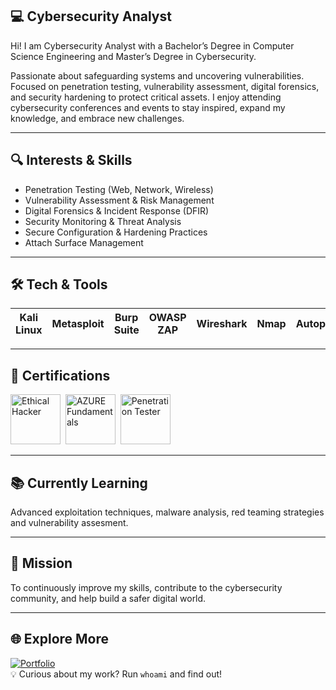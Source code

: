 
## 💻 Cybersecurity Analyst 

Hi! I am Cybersecurity Analyst with a Bachelor’s Degree in Computer Science Engineering and Master’s Degree in Cybersecurity.

Passionate about safeguarding systems and uncovering vulnerabilities.
Focused on penetration testing, vulnerability assessment, digital forensics, and security hardening to protect critical assets.
I enjoy attending cybersecurity conferences and events to stay inspired, expand my knowledge, and embrace new challenges.

---

## 🔍 Interests & Skills
- Penetration Testing (Web, Network, Wireless)
- Vulnerability Assessment & Risk Management
- Digital Forensics & Incident Response (DFIR)
- Security Monitoring & Threat Analysis
- Secure Configuration & Hardening Practices
- Attach Surface Management

---

## 🛠 Tech & Tools
| Kali Linux | Metasploit | Burp Suite | OWASP ZAP | Wireshark | Nmap | Autopsy | Volatility | FTK Imager | Fortify | CNAPP Tools | 
|------------|------------|------------|-----------|-----------|------|---------|------------|------------|---------|-------------|

---

## 📜 Certifications
<img src="https://images.credly.com/images/242902b5-f527-42ad-865e-977c9e1b5b58/image.png" title="Certified Ethical Hacker" alt="Ethical Hacker" with="80" height="80"/>&nbsp;
<img src="https://images.credly.com/images/be8fcaeb-c769-4858-b567-ffaaa73ce8cf/image.png" title="AZURE Fundamentals" alt="AZURE Fundamentals" with="80" height="80"/>&nbsp;
<img src="https://cyberlandsec.com/wp-content/uploads/2024/09/Waffle-Soft3-1536x768.png" title="Penetration tester" alt="Penetration Tester" with="80" height="80"/>&nbsp;

---

## 📚 Currently Learning
Advanced exploitation techniques, malware analysis, red teaming strategies and vulnerability assesment.

---

## 🚀 Mission
To continuously improve my skills, contribute to the cybersecurity community, and help build a safer digital world.

---

## 🌐 Explore More  
[![Portfolio](https://img.shields.io/badge/Click%20here%20and%20visit%20my%20portfolio-8A2BE2)](https://blancacal.github.io/portfolio/)  
💡 Curious about my work? Run `whoami` and find out!  
